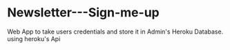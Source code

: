 # Newsletter---Sign-me-up
Web App to take users credentials and store it in Admin's Heroku Database. using heroku's Api
